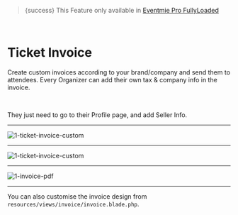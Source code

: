 
>{success} This Feature only available in [Eventmie Pro FullyLoaded](https://classiebit.com/eventmie-pro-fullyloaded)

<br>

# Ticket Invoice

Create custom invoices according to your brand/company and send them to attendees. Every Organizer can add their own tax & company info in the invoice.

<br>

They just need to go to their Profile page, and add Seller Info.

---

![1-ticket-invoice-custom](https://eventmie-pro-docs.classiebit.com//images/fullyloaded/1-ticket-invoice-custom.png "1-ticket-invoice-custom")

---

![1-ticket-invoice-custom](https://eventmie-pro-docs.classiebit.com//images/fullyloaded/1-ticket-invoice-custom.png "1-ticket-invoice-custom")

---

![1-invoice-pdf](https://eventmie-pro-docs.classiebit.com//images/fullyloaded/1-invoice-pdf.png "1-invoice-pdf")

---

You can also customise the invoice design from `resources/views/invoice/invoice.blade.php`.